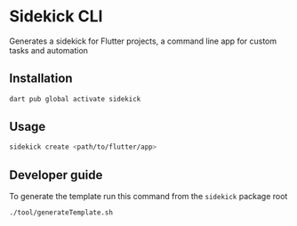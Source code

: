# Sidekick CLI

Generates a sidekick for Flutter projects, a command line app for custom tasks and automation 

## Installation

```bash
dart pub global activate sidekick
```

## Usage

```bash
sidekick create <path/to/flutter/app>
```


## Developer guide

To generate the template run this command from the `sidekick` package root

```bash
./tool/generateTemplate.sh
```
